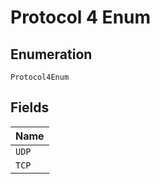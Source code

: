 
# Protocol 4 Enum

## Enumeration

`Protocol4Enum`

## Fields

| Name |
|  --- |
| `UDP` |
| `TCP` |

